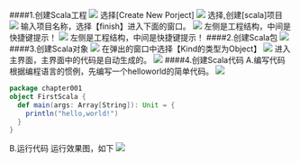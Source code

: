 ####1.创建Scala工程
   ![](images/Snip20161024_12.png) 
   选择[Create New Porject]
   ![](images/Snip20161024_13.png) 
   选择,创建[scala]项目
   ![](images/Snip20161024_14.png) 
   输入项目名称，选择【finish】进入下面的窗口。
   ![](images/Snip20161024_15.png)
   左侧是工程结构，中间是快捷键提示！
   ![](images/Snip20161024_16.png) 
   左侧是工程结构，中间是快捷键提示！
####2.创建Scala包
   ![](images/Snip20161024_17.png) 
####3.创建Scala对象
   ![](images/Snip20161024_18.png) 
   在弹出的窗口中选择【Kind的类型为Object】
   ![](images/Snip20161024_20.png)
   进入主界面，主界面中的代码是自动生成的。
   ![](images/Snip20161024_21.png) 
####4.创建Scala代码
   A.编写代码
        根据编程语言的惯例，先编写一个helloworld的简单代码。
   ![](images/Snip20161024_22.png) 
   
```scala
package chapter001
object FirstScala {
  def main(args: Array[String]): Unit = {
    println("hello,world!")
  }
}
```

   B.运行代码
        运行效果图，如下
   ![](images/Snip20161024_23.png) 
  